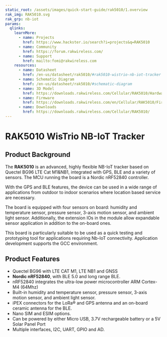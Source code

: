 ```yaml
---
static_root: /assets/images/quick-start-guide/rak5010/1.overview
rak_img: RAK5010.svg
rak_grp: nb-iot
params:
  qlinks:
    learnMore:
      - name: Projects
        href: https://www.hackster.io/search?i=projects&q=RAK5010
      - name: Community
        href: https://forum.rakwireless.com/
      - name: Support
        href: mailto:fomi@rakwireless.com
    resources:
      - name: Datasheet
        href: /en-us/datasheet/rak5010/#rak5010-wistrio-nb-iot-tracker
      - name: Schematic Diagram
        href: /en-us/datasheet/rak5010/#schematic-diagram
      - name: 3D Model
        href: https://downloads.rakwireless.com/Cellular/RAK5010/Hardware-Specification/RAK5010-3D-File.zip
      - name: Firmware
        href: https://downloads.rakwireless.com/en/Cellular/RAK5010/Firmware/
      - name: Downloads
        href: https://downloads.rakwireless.com/Cellular/RAK5010/
---
```


# RAK5010 WisTrio NB-IoT Tracker

<rk-img
  :src="`${$frontmatter.static_root}/sezihji5wsoxeb4ikcfk.jpg`"
  width="50%"
  figure-number="1"
  caption="RAK5010 WisTrio NB-IoT Tracker Product View"
/>

## Product Background

The **RAK5010** is an advanced, highly flexible NB-IoT tracker based on Quectel BG96 LTE Cat M1&NB1, integrated with GPS, BLE and a variety of sensors. The MCU running the board is a Nordic nRF52840 controller.

With the GPS and BLE features, the device can be used in a wide range of applications from outdoor to indoor scenarios where location based service are necessary.

The board is equipped with four sensors on board: humidity and temperature sensor, pressure sensor, 3-axis motion sensor, and ambient light sensor. Additionally, the extension IOs in the module allow expandable sensor application in addition to the on-board ones.

This board is particularly suitable to be used as a quick testing and prototyping tool for applications requiring Nb-IoT connectivity. Application development supports the GCC environment.

<rk-btn
  src="prerequisites.html"
  label=" Set up Your RAK5010 WisTrio NB-IoT Tracker"
/>

<rk-quick-links :params="$frontmatter.params.qlinks" />

## Product Features

- Quectel BG96 with LTE CAT M1, LTE NB1 and GNSS
- **Nordic nRF52840**, with BLE 5.0 and long range BLE.
- nRF52840 integrates the ultra-low power microcontroller ARM Cortex-M4 (64Mhz)
- Built-in humidity and temperature sensor, pressure sensor, 3-axis motion sensor, and ambient light sensor.
- iPEX connectors for the LoRa® and GPS antenna and an on-board ceramic antenna for the BLE.
- Nano SIM and ESIM options.
- Can be powered by either Micro USB, 3.7V rechargeable battery or a 5V Solar Panel Port
- Multiple interfaces, I2C, UART, GPIO and AD.
